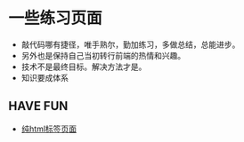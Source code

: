 # 一些练习页面
- 敲代码哪有捷径，唯手熟尔，勤加练习，多做总结，总能进步。
- 另外也是保持自己当初转行前端的热情和兴趣。
- 技术不是最终目标。解决方法才是。
- 知识要成体系

## HAVE FUN
- [纯html标签页面](https://hc1213.github.io/hierarchy/pages/origin/html01.html)


